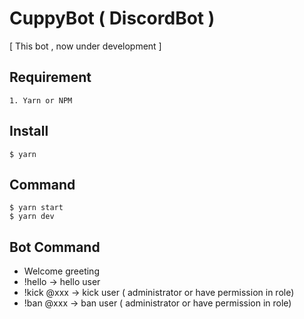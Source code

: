 # CuppyBot ( DiscordBot )

[ This bot , now under development ]

## Requirement

```
1. Yarn or NPM
```

## Install

```
$ yarn
```

## Command

```
$ yarn start
$ yarn dev
```

## Bot Command

- Welcome greeting
- !hello → hello user
- !kick @xxx → kick user ( administrator or have permission in role)
- !ban @xxx → ban user ( administrator or have permission in role)

